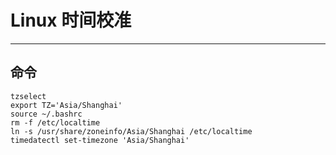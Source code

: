 # Linux 时间校准
***
## 命令
```
tzselect
export TZ='Asia/Shanghai'
source ~/.bashrc
rm -f /etc/localtime
ln -s /usr/share/zoneinfo/Asia/Shanghai /etc/localtime
timedatectl set-timezone 'Asia/Shanghai'
```